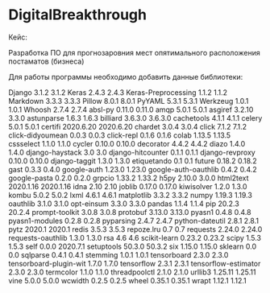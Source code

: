# DigitalBreakthrough
Кейс:

Разработка ПО для прогнозаровния мест опятимального расположения постаматов (бизнеса)

Для работы программы необходимо добавить данные библиотеки:

Django 3.1.2 3.1.2 
Keras 2.4.3 2.4.3 
Keras-Preprocessing 1.1.2 1.1.2 
Markdown 3.3.3 3.3.3 
Pillow 8.0.1 8.0.1 
PyYAML 5.3.1 5.3.1 
Werkzeug 1.0.1 1.0.1 
Whoosh 2.7.4 2.7.4 
absl-py 0.11.0 0.11.0 
amqp 5.0.1 5.0.1 
asgiref 3.2.10 3.3.0 
astunparse 1.6.3 1.6.3 
billiard 3.6.3.0 3.6.3.0 
cachetools 4.1.1 4.1.1 
celery 5.0.1 5.0.1 
certifi 2020.6.20 2020.6.20 
chardet 3.0.4 3.0.4 
click 7.1.2 7.1.2 
click-didyoumean 0.0.3 0.0.3 
click-repl 0.1.6 0.1.6 
colab 1.13.5 1.13.5 
cssselect 1.1.0 1.1.0 
cycler 0.10.0 0.10.0 
decorator 4.4.2 4.4.2 
diazo 1.4.0 1.4.0 
django-haystack 3.0 3.0 
django-hitcounter 0.1.1 0.1.1 
django-revproxy 0.10.0 0.10.0 
django-taggit 1.3.0 1.3.0 
etiquetando 0.1 0.1 
future 0.18.2 0.18.2 
gast 0.3.3 0.4.0 
google-auth 1.23.0 1.23.0 
google-auth-oauthlib 0.4.2 0.4.2 
google-pasta 0.2.0 0.2.0 
grpcio 1.33.2 1.33.2 
h5py 2.10.0 3.0.0 
html2text 2020.1.16 2020.1.16 
idna 2.10 2.10 
joblib 0.17.0 0.17.0 
kiwisolver 1.2.0 1.3.0 
kombu 5.0.2 5.0.2 
lxml 4.6.1 4.6.1 
matplotlib 3.3.2 3.3.2 
numpy 1.19.3 1.19.3 
oauthlib 3.1.0 3.1.0 
opt-einsum 3.3.0 3.3.0 
pandas 1.1.4 1.1.4 
pip 20.2.3 20.2.4 
prompt-toolkit 3.0.8 3.0.8 
protobuf 3.13.0 3.13.0 
pyasn1 0.4.8 0.4.8 
pyasn1-modules 0.2.8 0.2.8 
pyparsing 2.4.7 2.4.7 
python-dateutil 2.8.1 2.8.1 
pytz 2020.1 2020.1 
redis 3.5.3 3.5.3 
repoze.lru 0.7 0.7 
requests 2.24.0 2.24.0 
requests-oauthlib 1.3.0 1.3.0 
rsa 4.6 4.6 
scikit-learn 0.23.2 0.23.2 
scipy 1.5.3 1.5.3 
self 0.0.0 2020.7.1 
setuptools 50.3.0 50.3.2 
six 1.15.0 1.15.0 
sklearn 0.0 0.0 
sqlparse 0.4.1 0.4.1 
stemming 1.0.1 1.0.1 
tensorboard 2.3.0 2.3.0 
tensorboard-plugin-wit 1.7.0 1.7.0 
tensorflow 2.3.1 2.3.1 
tensorflow-estimator 2.3.0 2.3.0 
termcolor 1.1.0 1.1.0 
threadpoolctl 2.1.0 2.1.0 
urllib3 1.25.11 1.25.11 
vine 5.0.0 5.0.0 
wcwidth 0.2.5 0.2.5 
wheel 0.35.1 0.35.1 
wrapt 1.12.1 1.12.1
